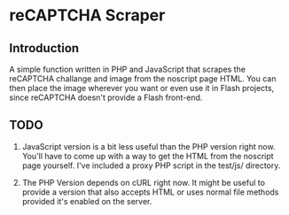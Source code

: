 reCAPTCHA Scraper
=================

Introduction
------------

A simple function written in PHP and JavaScript that scrapes the reCAPTCHA challange and image from the noscript page HTML. You can then place the image wherever you want or even use it in Flash projects, since reCAPTCHA doesn't provide a Flash front-end. 

TODO
-----
1. JavaScript version is a bit less useful than the PHP version right now. You'll have to come up with a way to get the HTML from the noscript page yourself. I've included a proxy PHP script in the test/js/ directory. 

2. The PHP Version depends on cURL right now. It might be useful to provide a version that also accepts HTML or uses normal file methods provided it's enabled on the server.